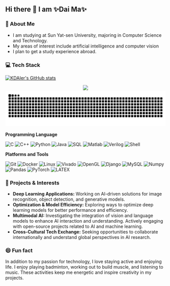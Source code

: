 ## Hi there 👋 I am ✨Dai Ma✨

### 🎯 About Me

* I am studying at Sun Yat-sen University, majoring in Computer Science and Technology.
* My areas of interest include artificial intelligence and computer vision
* I plan to get a study experience abroad.

### 💻 Tech Stack

<!-- Most Used Languages -->
[![KDAIer's GitHub stats](https://github-readme-stats.vercel.app/api?username=KDAIer)](https://github.com/anuraghazra/github-readme-stats)

<!-- Github Activity Graph -->
<div align="center"> 
  <img src="https://github-readme-activity-graph.vercel.app/graph?username=KDAIer&theme=react" /> 
</div>

<!-- Contributions Graph Snake -->
<picture>
  <source media="(prefers-color-scheme: dark)" srcset="https://raw.githubusercontent.com/KDAIer/KDAIer/output/github-snake-dark.svg" />
  <source media="(prefers-color-scheme: light)" srcset="https://raw.githubusercontent.com/KDAIer/KDAIer/output/github-snake.svg" />
  <img alt="github-snake" src="https://raw.githubusercontent.com/KDAIer/KDAIer/output/github-snake.svg" />
</picture>


**Programming Language**

![C](https://img.shields.io/badge/-C-000?&logo=C)
![C++](https://img.shields.io/badge/-C++-000?&logo=c%2b%2b&logoColor=00599C)
![Python](https://img.shields.io/badge/-Python-000?&logo=Python)
![Java](https://img.shields.io/badge/-Java-000?&logo=Java&logoColor=007396)
![SQL](https://img.shields.io/badge/-SQL-000?&logo=MySQL)
![Matlab](https://img.shields.io/badge/-Matlab-000?&logo=matlab)
![Verilog](https://img.shields.io/badge/-Verilog-000?&logo=verilog)
![Shell](https://img.shields.io/badge/-Shell-000?&logo=gnu-bash)

**Platforms and Tools**

![Git](https://img.shields.io/badge/-git-000?&logo=git)
![Docker](https://img.shields.io/badge/-Docker-000?&logo=docker)
![Linux](https://img.shields.io/badge/-Linux-000?&logo=linux&logoColor=FCC624)
![Vivado](https://img.shields.io/badge/-Vivado-000?&logo=xilinx)
![OpenGL](https://img.shields.io/badge/-OpenGL-000?&logo=opengl)
![Django](https://img.shields.io/badge/-Django-000?&logo=django)
![MySQL](https://img.shields.io/badge/-MySQL-000?&logo=mysql)
![Numpy](https://img.shields.io/badge/-NumPy-000?&logo=numpy)
![Pandas](https://img.shields.io/badge/-Pandas-000?&logo=pandas)
![PyTorch](https://img.shields.io/badge/-PyTorch-000?&logo=PyTorch)
![LATEX](https://img.shields.io/badge/-LATEX-000?&logo=latex)

### 🚀 Projects & Interests
  
- **Deep Learning Applications:** Working on AI-driven solutions for image recognition, object detection, and generative models.  
- **Optimization & Model Efficiency:** Exploring ways to optimize deep learning models for better performance and efficiency.  
- **Multimodal AI:** Investigating the integration of vision and language models to enhance AI interaction and understanding. Actively engaging with open-source projects related to AI and machine learning.  
- **Cross-Cultural Tech Exchange:** Seeking opportunities to collaborate internationally and understand global perspectives in AI research.  


### 😄 Fun fact

In addition to my passion for technology, I love staying active and enjoying life. I enjoy playing badminton, working out to build muscle, and listening to music. These activities keep me energetic and inspire creativity in my projects.
  
<!--
- 🔭 I’m currently working on ...
- 🌱 I’m currently learning ...
- 👯 I’m looking to collaborate on ...
- 🤔 I’m looking for help with ...
- 💬 Ask me about ...
- 📫 How to reach me: ...
- 😄 Pronouns: ...
- ⚡ Fun fact: ...
-->
